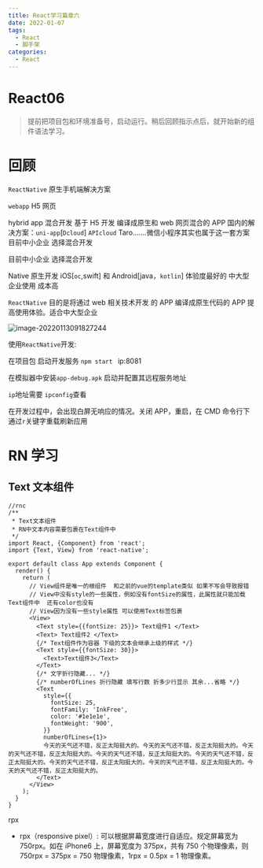 ```yaml
---
title: React学习篇章六
date: 2022-01-07
tags:
  - React
  - 脚手架
categories:
  - React
---
```


# React06

> 提前把项目包和环境准备号，启动运行。稍后回顾指示点后，就开始新的组件语法学习。

# 回顾

`ReactNative` 原生手机端解决方案

`webapp` H5 网页

hybrid app 混合开发 基于 H5 开发 编译成原生和 web 网页混合的 APP 国内的解决方案：`uni-app`[`Dcloud`] `APIcloud` Taro.......微信小程序其实也属于这一套方案 目前中小企业 选择混合开发

目前中小企业 选择混合开发

Native 原生开发 iOS[`oc`,swift] 和 Android[java，`kotlin`] 体验度最好的 中大型企业使用 成本高

`ReactNative` 目的是将通过 web 相关技术开发 的 APP 编译成原生代码的 APP 提高使用体验。适合中大型企业

![image-20220113091827244](https://gitee.com/kittors/pictures/raw/master/img/202201130918297.png)

使用`ReactNative`开发:

在项目包 启动开发服务 `npm start ` ip:8081

在模拟器中安装`app-debug.apk` 启动并配置其远程服务地址

`ip`地址需要 `ipconfig`查看

在开发过程中，会出现白屏无响应的情况。关闭 APP，重启，在 CMD 命令行下通过`r`关键字重载刷新应用

# RN 学习

## Text 文本组件

```react
//rnc
/**
 * Text文本组件
 * RN中文本内容需要包裹在Text组件中
 */
import React, {Component} from 'react';
import {Text, View} from 'react-native';

export default class App extends Component {
  render() {
    return (
      // View组件是唯一的根组件  和之前的vue的template类似 如果不写会导致报错
      // View中没有style的一些属性，例如没有fontSize的属性，此属性就只能加载Text组件中  还有color也没有
      // View因为没有一些style属性 可以使用Text标签包裹
      <View>
        <Text style={{fontSize: 25}}> Text组件1 </Text>
        <Text> Text组件2 </Text>
        {/* Text组件作为容器 下级的文本会继承上级的样式 */}
        <Text style={{fontSize: 30}}>
          <Text>Text组件3</Text>
        </Text>
        {/* 文字折行隐藏... */}
        {/* numberOfLines 折行隐藏 填写行数 折多少行显示 其余...省略 */}
        <Text
          style={{
            fontSize: 25,
            fontFamily: 'InkFree',
            color: '#1e1e1e',
            fontWeight: '900',
          }}
          numberOfLines={1}>
          今天的天气还不错，反正太阳挺大的。今天的天气还不错，反正太阳挺大的。今天的天气还不错，反正太阳挺大的。今天的天气还不错，反正太阳挺大的。今天的天气还不错，反正太阳挺大的。今天的天气还不错，反正太阳挺大的。今天的天气还不错，反正太阳挺大的。今天的天气还不错，反正太阳挺大的。
        </Text>
      </View>
    );
  }
}

```

rpx

- rpx（responsive pixel）: 可以根据屏幕宽度进行自适应。规定屏幕宽为 750rpx。如在 iPhone6 上，屏幕宽度为 375px，共有 750 个物理像素，则 750rpx = 375px = 750 物理像素，1rpx = 0.5px = 1 物理像素。
